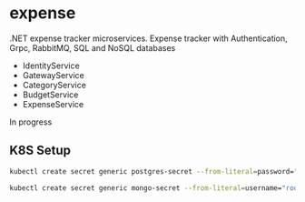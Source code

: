 # expense
.NET expense tracker microservices.
Expense tracker with Authentication, Grpc, RabbitMQ, SQL and NoSQL databases

- IdentityService  
- GatewayService  
- CategoryService  
- BudgetService  
- ExpenseService

In progress

## K8S Setup

```bash
kubectl create secret generic postgres-secret --from-literal=password="postgrespw"
```

```bash
kubectl create secret generic mongo-secret --from-literal=username="root" --from-literal=password="mongopw"
```
